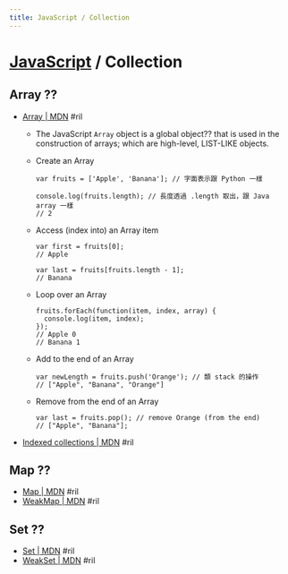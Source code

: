 ```yaml
---
title: JavaScript / Collection
---
```

# [JavaScript](javascript.md) / Collection

## Array ??

  - [Array \| MDN](https://developer.mozilla.org/en-US/docs/Web/JavaScript/Reference/Global_Objects/Array) #ril
      - The JavaScript `Array` object is a global object?? that is used in the construction of arrays; which are high-level, LIST-LIKE objects.
      - Create an Array

            var fruits = ['Apple', 'Banana']; // 字面表示跟 Python 一樣

            console.log(fruits.length); // 長度透過 .length 取出，跟 Java array 一樣
            // 2

      - Access (index into) an Array item

            var first = fruits[0];
            // Apple

            var last = fruits[fruits.length - 1];
            // Banana

      - Loop over an Array

            fruits.forEach(function(item, index, array) {
              console.log(item, index);
            });
            // Apple 0
            // Banana 1

      - Add to the end of an Array

            var newLength = fruits.push('Orange'); // 類 stack 的操作
            // ["Apple", "Banana", "Orange"]

      - Remove from the end of an Array

            var last = fruits.pop(); // remove Orange (from the end)
            // ["Apple", "Banana"];

  - [Indexed collections \| MDN](https://developer.mozilla.org/en-US/docs/Web/JavaScript/Guide/Indexed_collections) #ril

## Map ??

  - [Map \| MDN](https://developer.mozilla.org/en-US/docs/Web/JavaScript/Reference/Global_Objects/Map) #ril
  - [WeakMap \| MDN](https://developer.mozilla.org/en-US/docs/Web/JavaScript/Reference/Global_Objects/WeakMap) #ril

## Set ??

  - [Set \| MDN](https://developer.mozilla.org/en-US/docs/Web/JavaScript/Reference/Global_Objects/Set) #ril
  - [WeakSet \| MDN](https://developer.mozilla.org/en-US/docs/Web/JavaScript/Reference/Global_Objects/WeakSet) #ril

